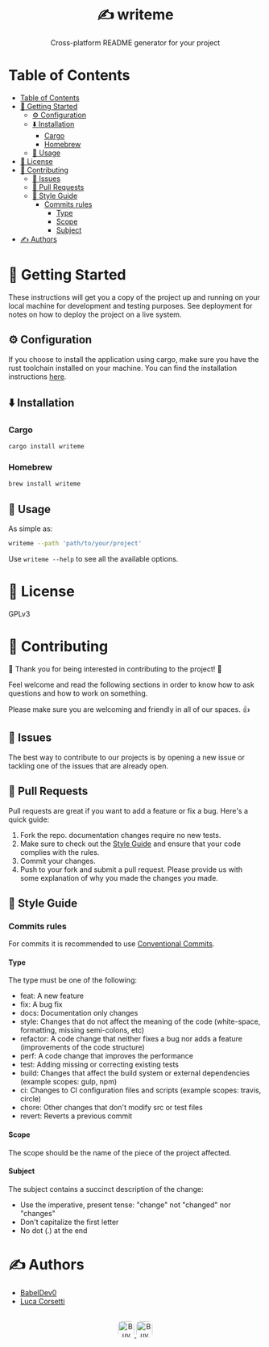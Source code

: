 <p align="center">
    <h1 align="center">
        ✍️ writeme
    </h1>
    <p align="center">Cross-platform README generator for your project</p>
</p>

# Table of Contents
- [Table of Contents](#table-of-contents)
- [🏁 Getting Started ](#-getting-started-)
  - [⚙️ Configuration ](#️-configuration-)
  - [⬇️ Installation ](#️-installation-)
    - [Cargo](#cargo)
    - [Homebrew](#homebrew)
  - [🎈 Usage ](#-usage-)
- [📄 License ](#-license-)
- [🔭 Contributing ](#-contributing-)
  - [🐛 Issues ](#-issues-)
  - [🤝 Pull Requests ](#-pull-requests-)
  - [🎨 Style Guide](#-style-guide)
    - [Commits rules](#commits-rules)
      - [Type](#type)
      - [Scope](#scope)
      - [Subject](#subject)
- [✍️ Authors ](#️-authors-)
# 🏁 Getting Started <a name = "getting-started"></a>

These instructions will get you a copy of the project up and running on your local machine for development and testing purposes. See deployment for notes on how to deploy the project on a live system.

## ⚙️ Configuration <a name="configuration"></a>
If you choose to install the application using cargo, make sure you have the rust toolchain installed on your machine. You can find the installation instructions [here](https://www.rust-lang.org/tools/install).


## ⬇️ Installation <a name="installation"></a>
### Cargo
```bash
cargo install writeme
```

### Homebrew
```bash
brew install writeme
```

## 🎈 Usage <a name="usage"></a>
As simple as:

```bash
writeme --path 'path/to/your/project'
```

Use `writeme --help` to see all the available options.


# 📄 License <a name = "license"></a>
GPLv3
# 🔭 Contributing <a name = "contributing"></a>

🎉 Thank you for being interested in contributing to the project! 🎉 

Feel welcome and read the following sections in order to know how to ask questions and how to work on something.

Please make sure you are welcoming and friendly in all of our spaces. 👍

## 🐛 Issues <a name = "issues"></a>

The best way to contribute to our projects is by opening a new issue or tackling one of the issues that are already open.

## 🤝 Pull Requests <a name = "pull-requests"></a>

Pull requests are great if you want to add a feature or fix a bug. Here's a quick guide:
1. Fork the repo.
documentation changes require no new tests.
1. Make sure to check out the [Style Guide](#style-guide) and ensure that your code complies with the rules.
2. Commit your changes.
3. Push to your fork and submit a pull request. Please provide us with some explanation of why you made the changes you made.

## 🎨 Style Guide<a name="style-guide"></a>

### Commits rules<a name="commits-rules"></a>

For commits it is recommended to use [Conventional Commits](https://www.conventionalcommits.org).

#### Type<a name="commit-type"></a>

The type must be one of the following:

-   feat: A new feature
-   fix: A bug fix
-   docs: Documentation only changes
-   style: Changes that do not affect the meaning of the code (white-space, formatting, missing semi-colons, etc)
-   refactor: A code change that neither fixes a bug nor adds a feature (improvements of the code structure)
-   perf: A code change that improves the performance
-   test: Adding missing or correcting existing tests
-   build: Changes that affect the build system or external dependencies (example scopes: gulp, npm)
-   ci: Changes to CI configuration files and scripts (example scopes: travis, circle)
-   chore: Other changes that don't modify src or test files
-   revert: Reverts a previous commit

#### Scope<a name="commit-scope"></a>

The scope should be the name of the piece of the project affected.

#### Subject<a name="commit-subject"></a>

The subject contains a succinct description of the change:

-   Use the imperative, present tense: "change" not "changed" nor "changes"
-   Don't capitalize the first letter
-   No dot (.) at the end

# ✍️ Authors <a name = "authors"></a>
- [BabelDev0](https://github.com/BabelDev0)
- [Luca Corsetti](https://github.com/ilcors-dev)

<p align="center">
<br>
<a href="https://github.com/BabelDev0" target='_blank'>
<img height='32' style='border:0px;height:32px;border-radius:.5rem' src='https://img.shields.io/badge/GitHub-100000?style&#x3D;for-the-badge&amp;logo&#x3D;github&amp;logoColor&#x3D;white' border='0' alt='Buy Me a Coffee' />
 <a href="https://github.com/ilcors-dev" target='_blank'>
<img height='32' style='border:0px;height:32px;border-radius:.5rem' src='https://img.shields.io/badge/GitHub-100000?style&#x3D;for-the-badge&amp;logo&#x3D;github&amp;logoColor&#x3D;white' border='0' alt='Buy Me a Coffee' />
 
